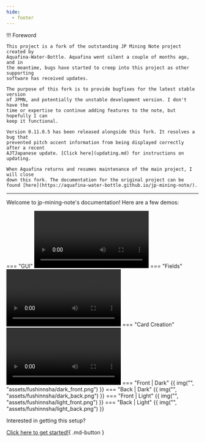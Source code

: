 ```yaml
---
hide:
  - footer
---
```

!!! Foreword

    This project is a fork of the outstanding JP Mining Note project created by
    Aquafina-Water-Bottle. Aquafina went silent a couple of months ago, and in
    the meantime, bugs have started to creep into this project as other supporting
    software has received updates.

    The purpose of this fork is to provide bugfixes for the latest stable version
    of JPMN, and potentially the unstable development version. I don't have the
    time or expertise to continue adding features to the note, but hopefully I can
    keep it functional.

    Version 0.11.0.5 has been released alongside this fork. It resolves a bug that
    prevented pitch accent information from being displayed correctly after a recent
    AJTJapanese update. [Click here](updating.md) for instructions on updating.

    When Aquafina returns and resumes maintenance of the main project, I will close
    down this fork. The documentation for the original project can be found [here](https://aquafina-water-bottle.github.io/jp-mining-note/).

---

Welcome to jp-mining-note's documentation!
Here are a few demos:

=== "GUI"
    ![type:video](https://user-images.githubusercontent.com/17107540/187550103-7e50c317-9074-4c7c-a499-fa4ddc89e419.mp4)
=== "Fields"
    ![type:video](https://user-images.githubusercontent.com/17107540/192704142-d8587e82-3c90-4754-a23d-7b7ffff9a164.mp4)
=== "Card Creation"
    ![type:video](https://user-images.githubusercontent.com/17107540/192704164-dd075092-58da-4964-9ddf-d89627f60d3c.mp4)
=== "Front | Dark"
    {{ img("", "assets/fushinnsha/dark_front.png") }}
=== "Back | Dark"
    {{ img("", "assets/fushinnsha/dark_back.png") }}
=== "Front | Light"
    {{ img("", "assets/fushinnsha/light_front.png") }}
=== "Back | Light"
    {{ img("", "assets/fushinnsha/light_back.png") }}


Interested in getting this setup?

[Click here to get started!](preface.md){ .md-button }

